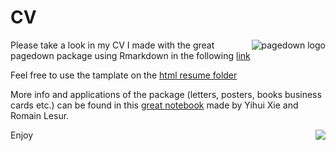 # CV

<a href="https://github.com/rstudio/pagedown"><img src="/163582/51942716-66be4180-23dd-11e9-8dbc-fdb4f465d1c2.png" alt="pagedown logo" align="right" /></a>

Please take a look in my CV I made with the great pagedown package using Rmarkdown in the following [link](https://rawcdn.githack.com/elior631/CV/bc2b04ca312c299468a2d09658bd01e54e95744f/HTML%20resume/html-resume.html)

Feel free to use the tamplate on the [html resume folder](https://github.com/elior631/CV/tree/master/HTML%20resume)


More info and applications of the package (letters, posters, books business cards etc.) can be found in this [great notebook](https://pagedown.rbind.io/) made by Yihui Xie and Romain Lesur.

<img src="https://tynmedia.com/tynmag/wp-content/uploads/sites/3/2019/09/fintech-2.jpg"  align="right" size="5"/></a>



Enjoy
